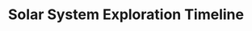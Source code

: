 ---
title: "Solar System Exploration Timeline"
year: 2023
medium: "Digital Illustration, Mixed Media"
description: "Comprehensive visual timeline of robotic missions to each planet in our solar system"
category: "illustration"
tags: ["solar system", "exploration", "timeline", "planets", "robotic missions"]
featured: true
hero_image: "bird_scissors.png"
images:
  - filename: "bird_scissors.png"
    alt: "Solar system exploration timeline"
    caption: "Visual timeline of planetary exploration missions"
  - filename: "bird_scissors.png"
    alt: "Mars missions detail"
    caption: "Detailed view of Mars exploration missions"
  - filename: "bird_scissors.png"
    alt: "Outer planet missions"
    caption: "Voyager and Cassini mission highlights"
extensions:
  scope: "All 8 planets plus major moons"
  research_time: "6 months"
  mission_count: "47 different missions featured"
  time_span: "1962-2024"
---